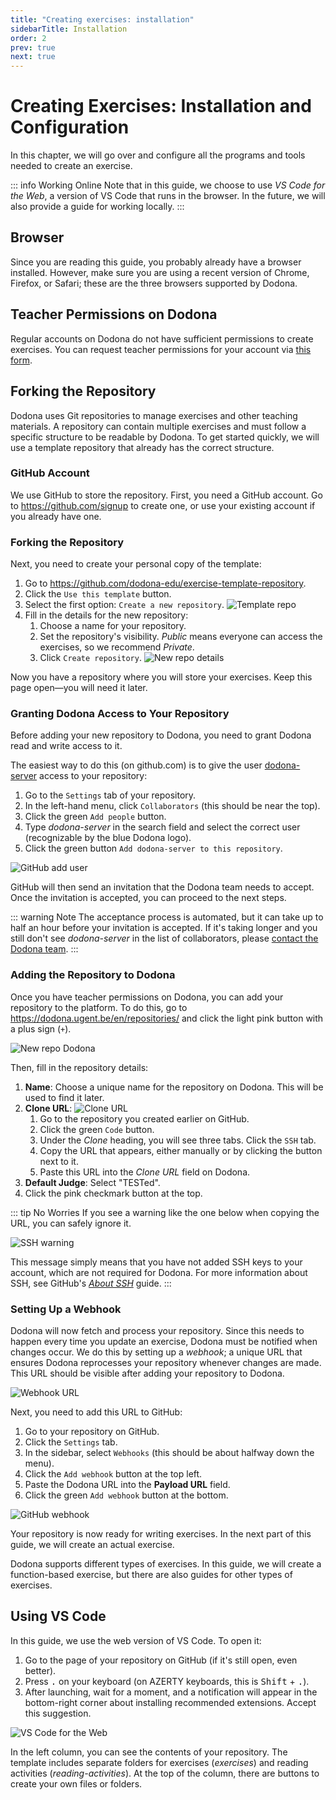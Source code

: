 ```yaml
---
title: "Creating exercises: installation"
sidebarTitle: Installation
order: 2
prev: true
next: true
---
```


# Creating Exercises: Installation and Configuration

In this chapter, we will go over and configure all the programs and tools needed to create an exercise.

::: info Working Online
Note that in this guide, we choose to use _VS Code for the Web_, a version of VS Code that runs in the browser.
In the future, we will also provide a guide for working locally.
:::

## Browser

Since you are reading this guide, you probably already have a browser installed.
However, make sure you are using a recent version of Chrome, Firefox, or Safari; these are the three browsers supported by Dodona.

## Teacher Permissions on Dodona

Regular accounts on Dodona do not have sufficient permissions to create exercises.
You can request teacher permissions for your account via [this form](https://dodona.ugent.be/en/rights_requests/new).

## Forking the Repository

Dodona uses Git repositories to manage exercises and other teaching materials.
A repository can contain multiple exercises and must follow a specific structure to be readable by Dodona.
To get started quickly, we will use a template repository that already has the correct structure.

### GitHub Account

We use GitHub to store the repository.
First, you need a GitHub account.
Go to <https://github.com/signup> to create one, or use your existing account if you already have one.

### Forking the Repository

Next, you need to create your personal copy of the template:

1. Go to <https://github.com/dodona-edu/exercise-template-repository>.
2. Click the `Use this template` button.
3. Select the first option: `Create a new repository`.
   ![Template repo](./use-template-repo.png)
4. Fill in the details for the new repository:
    1. Choose a name for your repository.
    2. Set the repository's visibility. _Public_ means everyone can access the exercises, so we recommend _Private_.
    3. Click `Create repository`.
       ![New repo details](./new-repo-details.png)

Now you have a repository where you will store your exercises.
Keep this page open—you will need it later.

### Granting Dodona Access to Your Repository

Before adding your new repository to Dodona, you need to grant Dodona read and write access to it.

The easiest way to do this (on github.com) is to give the user [dodona-server](https://github.com/dodona-server) access to your repository:

1. Go to the `Settings` tab of your repository.
2. In the left-hand menu, click `Collaborators` (this should be near the top).
3. Click the green `Add people` button.
4. Type _dodona-server_ in the search field and select the correct user (recognizable by the blue Dodona logo).
5. Click the green button `Add dodona-server to this repository`.

![GitHub add user](./add-dodona-server.png)

GitHub will then send an invitation that the Dodona team needs to accept.
Once the invitation is accepted, you can proceed to the next steps.

::: warning Note
The acceptance process is automated, but it can take up to half an hour before your invitation is accepted.
If it's taking longer and you still don't see _dodona-server_ in the list of collaborators, please [contact the Dodona team](https://dodona.be/en/contact).
:::

### Adding the Repository to Dodona

Once you have teacher permissions on Dodona, you can add your repository to the platform.
To do this, go to <https://dodona.ugent.be/en/repositories/> and click the light pink button with a plus sign (`+`).

![New repo Dodona](./add-repository.png)

Then, fill in the repository details:

1. **Name**: Choose a unique name for the repository on Dodona. This will be used to find it later.
2. **Clone URL**:
   ![Clone URL](./clone-url.png)
    1. Go to the repository you created earlier on GitHub.
    2. Click the green `Code` button.
    3. Under the _Clone_ heading, you will see three tabs. Click the `SSH` tab.
    4. Copy the URL that appears, either manually or by clicking the button next to it.
    5. Paste this URL into the _Clone URL_ field on Dodona.
3. **Default Judge**: Select "TESTed".
4. Click the pink checkmark button at the top.

::: tip No Worries
If you see a warning like the one below when copying the URL, you can safely ignore it.

![SSH warning](./github-ssh.png)

This message simply means that you have not added SSH keys to your account, which are not required for Dodona.
For more information about SSH, see GitHub's [_About SSH_](https://docs.github.com/en/authentication/connecting-to-github-with-ssh/about-ssh) guide.
:::

### Setting Up a Webhook

Dodona will now fetch and process your repository.
Since this needs to happen every time you update an exercise, Dodona must be notified when changes occur.
We do this by setting up a _webhook_; a unique URL that ensures Dodona reprocesses your repository whenever changes are made.
This URL should be visible after adding your repository to Dodona.

![Webhook URL](./webhook-url.png)

Next, you need to add this URL to GitHub:

1. Go to your repository on GitHub.
2. Click the `Settings` tab.
3. In the sidebar, select `Webhooks` (this should be about halfway down the menu).
4. Click the `Add webhook` button at the top left.
5. Paste the Dodona URL into the **Payload URL** field.
6. Click the green `Add webhook` button at the bottom.

![GitHub webhook](./github-webhook.png)

Your repository is now ready for writing exercises.
In the next part of this guide, we will create an actual exercise.

Dodona supports different types of exercises.
In this guide, we will create a function-based exercise, but there are also guides for other types of exercises.

## Using VS Code

In this guide, we use the web version of VS Code.
To open it:

1. Go to the page of your repository on GitHub (if it's still open, even better).
2. Press <kbd>.</kbd> on your keyboard (on AZERTY keyboards, this is <kbd>Shift</kbd> + <kbd>.</kbd>).
3. After launching, wait for a moment, and a notification will appear in the bottom-right corner about installing recommended extensions.
   Accept this suggestion.

![VS Code for the Web](./visual-studio-code-for-the-web.png)

In the left column, you can see the contents of your repository.
The template includes separate folders for exercises (_exercises_) and reading activities (_reading-activities_).
At the top of the column, there are buttons to create your own files or folders.

